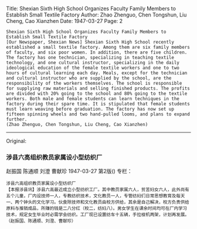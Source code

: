 Title: Shexian Sixth High School Organizes Faculty Family Members to Establish Small Textile Factory
Author: Zhao Zhenguo, Chen Tongshun, Liu Cheng, Cao Xianzhen
Date: 1947-03-27
Page: 2

    Shexian Sixth High School Organizes Faculty Family Members to Establish Small Textile Factory
    [Our Newspaper, Shexian News] Shexian Sixth High School recently established a small textile factory. Among them are six family members of faculty, and six poor women. In addition, there are five children. The factory has one technician, specializing in teaching textile technology, and one cultural instructor, specializing in the daily ideological education of the female textile workers and one to two hours of cultural learning each day. Meals, except for the technician and cultural instructor who are supplied by the school, are the responsibility of the workers themselves. The school is responsible for supplying raw materials and selling finished products. The profits are divided with 20% going to the school and 80% going to the textile workers. Both male and female students can learn techniques in the factory during their spare time. It is stipulated that female students must learn weaving before graduation. The factory has now set up fifteen spinning wheels and two hand-pulled looms, and plans to expand further.
    (Zhao Zhenguo, Chen Tongshun, Liu Cheng, Cao Xianzhen)



<hr /> 

Original: 


### 涉县六高组织教员家属设小型纺织厂
赵振国  陈通顺  刘澄  曹献珍
1947-03-27
第2版()
专栏：

    涉县六高组织教员家属设小型纺织厂
    【本报涉县讯】涉县六高最近成立小型纺织工厂。其中教员家属六人，贫苦妇女六人，此外尚有五个儿童，厂内设技师一人，专教纺织技术，文化教员一人，专管纺妇们日常思想教育及每天一、两个钟头的文化学习。伙食除技师和文化教员由校方供给，其余是自己解决，校方负责供给原料与推销成品，所赚的钱是二八分红（校二，纺妇八）。男女学生在课余时间均可在厂内学习技术，规定女生毕业时必需学会纺织。工厂现已设置纺车十五辆，手拉梭机两架，计划再发展。
    （赵振国、陈通顺、刘澄、曹献珍）
